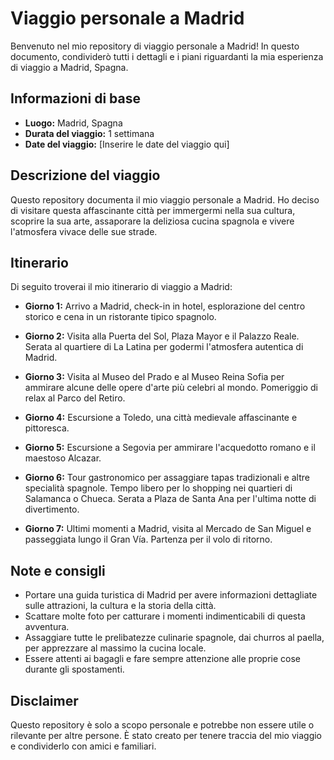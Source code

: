 # Viaggio personale a Madrid

Benvenuto nel mio repository di viaggio personale a Madrid! In questo documento, condividerò tutti i dettagli e i piani riguardanti la mia esperienza di viaggio a Madrid, Spagna.

## Informazioni di base

- **Luogo:** Madrid, Spagna
- **Durata del viaggio:** 1 settimana
- **Date del viaggio:** [Inserire le date del viaggio qui]

## Descrizione del viaggio

Questo repository documenta il mio viaggio personale a Madrid. Ho deciso di visitare questa affascinante città per immergermi nella sua cultura, scoprire la sua arte, assaporare la deliziosa cucina spagnola e vivere l'atmosfera vivace delle sue strade.

## Itinerario

Di seguito troverai il mio itinerario di viaggio a Madrid:

- **Giorno 1:** Arrivo a Madrid, check-in in hotel, esplorazione del centro storico e cena in un ristorante tipico spagnolo.

- **Giorno 2:** Visita alla Puerta del Sol, Plaza Mayor e il Palazzo Reale. Serata al quartiere di La Latina per godermi l'atmosfera autentica di Madrid.

- **Giorno 3:** Visita al Museo del Prado e al Museo Reina Sofia per ammirare alcune delle opere d'arte più celebri al mondo. Pomeriggio di relax al Parco del Retiro.

- **Giorno 4:** Escursione a Toledo, una città medievale affascinante e pittoresca.

- **Giorno 5:** Escursione a Segovia per ammirare l'acquedotto romano e il maestoso Alcazar.

- **Giorno 6:** Tour gastronomico per assaggiare tapas tradizionali e altre specialità spagnole. Tempo libero per lo shopping nei quartieri di Salamanca o Chueca. Serata a Plaza de Santa Ana per l'ultima notte di divertimento.

- **Giorno 7:** Ultimi momenti a Madrid, visita al Mercado de San Miguel e passeggiata lungo il Gran Vía. Partenza per il volo di ritorno.

## Note e consigli

- Portare una guida turistica di Madrid per avere informazioni dettagliate sulle attrazioni, la cultura e la storia della città.
- Scattare molte foto per catturare i momenti indimenticabili di questa avventura.
- Assaggiare tutte le prelibatezze culinarie spagnole, dai churros al paella, per apprezzare al massimo la cucina locale.
- Essere attenti ai bagagli e fare sempre attenzione alle proprie cose durante gli spostamenti.

## Disclaimer

Questo repository è solo a scopo personale e potrebbe non essere utile o rilevante per altre persone. È stato creato per tenere traccia del mio viaggio e condividerlo con amici e familiari.

